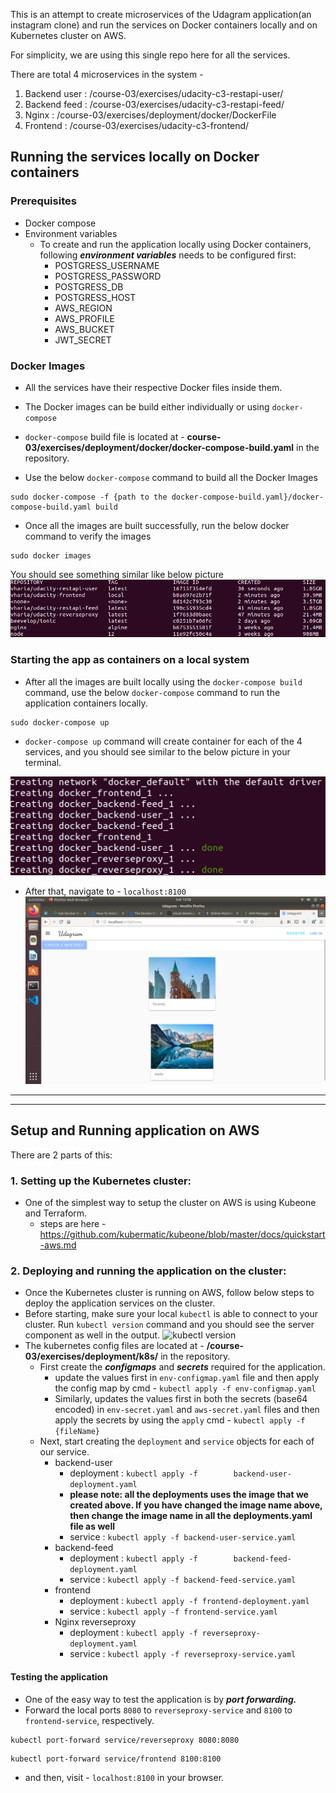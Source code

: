 This is an attempt to create microservices of the Udagram application(an instagram clone) and run the services on Docker containers locally and on Kubernetes cluster on AWS.

For simplicity, we are using this single repo here for all the services.

There are total 4 microservices in the system - 
1. Backend user : /course-03/exercises/udacity-c3-restapi-user/
2. Backend feed : /course-03/exercises/udacity-c3-restapi-feed/
3. Nginx : /course-03/exercises/deployment/docker/DockerFile
4. Frontend : /course-03/exercises/udacity-c3-frontend/

## Running the services locally on Docker containers
### Prerequisites
- Docker compose
- Environment variables
  - To create and run the application locally using Docker containers, following **_environment variables_** needs to be configured first:
    - POSTGRESS_USERNAME
    - POSTGRESS_PASSWORD
    - POSTGRESS_DB
    - POSTGRESS_HOST
    - AWS_REGION
    - AWS_PROFILE
    - AWS_BUCKET
    - JWT_SECRET
    
### Docker Images
 - All the services have their respective Docker files inside them.
 - The Docker images can be build either individually or using `docker-compose`
 - `docker-compose` build file is located at - __course-03/exercises/deployment/docker/docker-compose-build.yaml__ in the repository.
	
 - Use the below `docker-compose` command to build all the Docker Images
```
sudo docker-compose -f {path to the docker-compose-build.yaml}/docker-compose-build.yaml build
```
- Once all the images are built successfully, run the below docker command to verify the images
```
sudo docker images
```

You should see something similar like below picture
![docker-images](readme-screenshots/docker-images.png)

### Starting the app as containers on a local system
- After all the images are built locally using the `docker-compose build` command, use the below `docker-compose` command to run the application containers locally.
```
sudo docker-compose up		
```	
- `docker-compose up` command will create container for each of the 4 services, and you should see similar to the below picture in your terminal.

![docker-images](readme-screenshots/docker-compose-up.png)

- After that, navigate to - `localhost:8100`
![docker-images](readme-screenshots/localhost.png)
***
***
## Setup and Running application on AWS 
There are 2 parts of this:  
### 1. Setting up the Kubernetes cluster:
- One of the simplest way to setup the cluster on AWS is using Kubeone and Terraform.
  - steps are here - https://github.com/kubermatic/kubeone/blob/master/docs/quickstart-aws.md
		
### 2. Deploying and running the application on the cluster:
- Once the Kubernetes cluster is running on AWS, follow below steps to deploy the application services on the cluster.
- Before starting, make sure your local `kubectl` is able to connect to your cluster. Run `kubectl version` command and you should see the server component as well in the output.
![kubectl version]()
- The kubernetes config files are located at - __/course-03/exercises/deployment/k8s/__ in the repository.
  - First create the **_configmaps_** and **_secrets_** required for the application.
      - update the values first in `env-configmap.yaml` file and then apply the config map by cmd - `kubectl apply -f env-configmap.yaml`
      - Similarly, updates the values first in both the secrets (base64 encoded) in `env-secret.yaml` and `aws-secret.yaml` files and then apply the secrets by using the `apply` cmd - `kubectl apply -f {fileName}`
  - Next, start creating the `deployment` and `service` objects for each of our service.
      - backend-user
        - deployment : `kubectl apply -f    	backend-user-deployment.yaml`
        - **please note: all the deployments uses the image that we created above. If you have changed the image name above, then change the image name in all the deployments.yaml file as well**
        - service : `kubectl apply -f backend-user-service.yaml`
      - backend-feed
        - deployment : `kubectl apply -f    	backend-feed-deployment.yaml`
        - service : `kubectl apply -f backend-feed-service.yaml` 
      - frontend
        - deployment : `kubectl apply -f frontend-deployment.yaml`
        - service : `kubectl apply -f frontend-service.yaml` 
      - Nginx reverseproxy
        - deployment : `kubectl apply -f reverseproxy-deployment.yaml`
        - service : `kubectl apply -f reverseproxy-service.yaml`

#### Testing the application
- One of the easy way to test the application is by **_port forwarding._**
- Forward the local ports `8080` to `reverseproxy-service` and `8100` to `frontend-service`, respectively.
```
kubectl port-forward service/reverseproxy 8080:8080
```
```
kubectl port-forward service/frontend 8100:8100
```
- and then, visit - `localhost:8100` in your browser.
